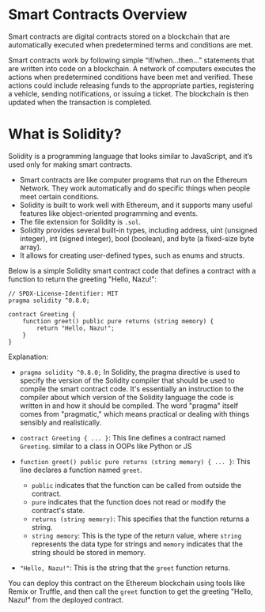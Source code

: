 # Smart Contracts Overview
Smart contracts are digital contracts stored on a blockchain that are automatically executed when predetermined terms and conditions are met. 

Smart contracts work by following simple “if/when…then…” statements that are written into code on a blockchain. A network of computers executes the actions when predetermined conditions have been met and verified. These actions could include releasing funds to the appropriate parties, registering a vehicle, sending notifications, or issuing a ticket. The blockchain is then updated when the transaction is completed.

# What is Solidity?
Solidity is a programming language that looks similar to JavaScript, and it’s used only for making smart contracts.
- Smart contracts are like computer programs that run on the Ethereum Network. They work automatically and do specific things when people meet certain conditions.
- Solidity is built to work well with Ethereum, and it supports many useful features like object-oriented programming and events.
- The file extension for Solidity is `.sol`.
- Solidity provides several built-in types, including address, uint (unsigned integer), int (signed integer), bool (boolean), and byte (a fixed-size byte array).
- It allows for creating user-defined types, such as enums and structs.

Below is a simple Solidity smart contract code that defines a contract with a function to return the greeting "Hello, Nazu!":

```solidity
// SPDX-License-Identifier: MIT
pragma solidity ^0.8.0;

contract Greeting {
    function greet() public pure returns (string memory) {
        return "Hello, Nazu!";
    }
}
```

Explanation:

- `pragma solidity ^0.8.0;` In Solidity, the pragma directive is used to specify the version of the Solidity compiler that should be used to compile the smart contract code. It's essentially an instruction to the compiler about which version of the Solidity language the code is written in and how it should be compiled. The word "pragma" itself comes from "pragmatic," which means practical or dealing with things sensibly and realistically. 

- `contract Greeting { ... }`: This line defines a contract named `Greeting`. similar to a class in OOPs like Python or JS
- `function greet() public pure returns (string memory) { ... }`: This line declares a function named `greet`. 
  - `public` indicates that the function can be called from outside the contract.
  - `pure` indicates that the function does not read or modify the contract's state.
  - `returns (string memory)`: This specifies that the function returns a string.
  - `string memory`: This is the type of the return value, where `string` represents the data type for strings and `memory` indicates that the string should be stored in memory.
- `"Hello, Nazu!"`: This is the string that the `greet` function returns.

You can deploy this contract on the Ethereum blockchain using tools like Remix or Truffle, and then call the `greet` function to get the greeting "Hello, Nazu!" from the deployed contract.

